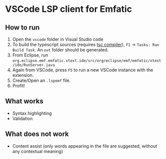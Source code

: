 # VSCode LSP client for Emfatic

## How to run

1. Open the `vscode` folder in Visual Studio code
2. To build the typescript sources (requires [tsc compiler](https://code.visualstudio.com/docs/typescript/typescript-compiling)), `F1` -> `Tasks: Run Build Task`. An `out` folder should be generated.
3. From Eclipse, run `org.eclipse.emf.emfatic.xtext.ide/src/org/eclipse/emf/emfatic/xtext/ide/RunServer.java`
4. Again from VSCode, press `F5` to run a new VSCode instance with the extension.
5. Create/Open an `.lspemf` file.
6. Profit!

## What works

- Syntax highlighting
- Validation

## What does not work

- Content assist (only words appearing in the file are suggested, without any contextual meaning)
